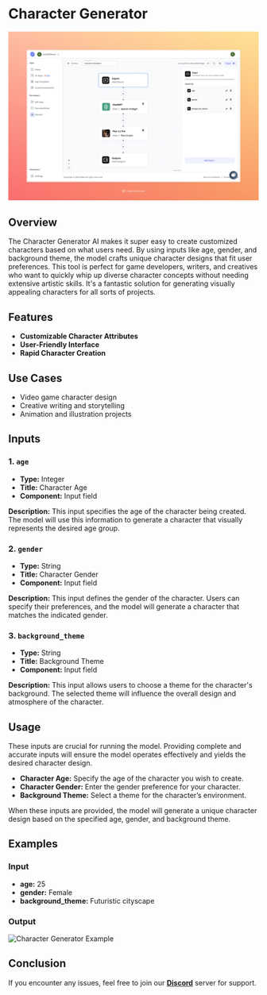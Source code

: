 # Character Generator

<img src="images/character-generator-full.jpeg" alt="Character Generator"/>

## Overview
The Character Generator AI makes it super easy to create customized characters based on what users need. By using inputs like age, gender, and background theme, the model crafts unique character designs that fit user preferences. This tool is perfect for game developers, writers, and creatives who want to quickly whip up diverse character concepts without needing extensive artistic skills. It's a fantastic solution for generating visually appealing characters for all sorts of projects.

## Features
- **Customizable Character Attributes**
- **User-Friendly Interface**
- **Rapid Character Creation**

## Use Cases
- Video game character design
- Creative writing and storytelling
- Animation and illustration projects

## Inputs

### 1. `age`
- **Type:** Integer
- **Title:** Character Age
- **Component:** Input field

**Description:** This input specifies the age of the character being created. The model will use this information to generate a character that visually represents the desired age group.

### 2. `gender`
- **Type:** String
- **Title:** Character Gender
- **Component:** Input field

**Description:** This input defines the gender of the character. Users can specify their preferences, and the model will generate a character that matches the indicated gender.

### 3. `background_theme`
- **Type:** String
- **Title:** Background Theme
- **Component:** Input field

**Description:** This input allows users to choose a theme for the character's background. The selected theme will influence the overall design and atmosphere of the character.

## Usage

These inputs are crucial for running the model. Providing complete and accurate inputs will ensure the model operates effectively and yields the desired character design.

- **Character Age:** Specify the age of the character you wish to create.
- **Character Gender:** Enter the gender preference for your character.
- **Background Theme:** Select a theme for the character’s environment.

When these inputs are provided, the model will generate a unique character design based on the specified age, gender, and background theme.

## Examples

### Input
- **age:** 25
- **gender:** Female
- **background_theme:** Futuristic cityscape

### Output
<img src="https://storage.googleapis.com/magicpoint/github-outputs/character-generator-github-output.webp" alt="Character Generator Example" width="300">

## Conclusion

If you encounter any issues, feel free to join our <b><a href="https://discord.com/invite/yzZD4ZxBPt" target="_blank">Discord</a></b> server for support.
